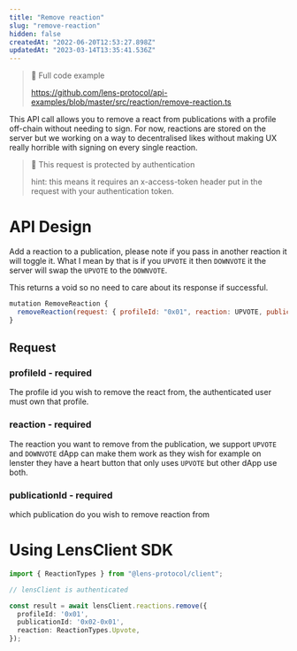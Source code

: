 ```yaml
---
title: "Remove reaction"
slug: "remove-reaction"
hidden: false
createdAt: "2022-06-20T12:53:27.898Z"
updatedAt: "2023-03-14T13:35:41.536Z"
---
```

> 📘 Full code example
> 
> <https://github.com/lens-protocol/api-examples/blob/master/src/reaction/remove-reaction.ts>

This API call allows you to remove a react from publications with a profile off-chain without needing to sign. For now, reactions are stored on the server but we working on a way to decentralised likes without making UX really horrible with signing on every single reaction. 

> 🚧 This request is protected by authentication
> 
> hint: this means it requires an x-access-token header put in the request with your authentication token.

# API Design

Add a reaction to a publication, please note if you pass in another reaction it will toggle it. What I mean by that is if you `UPVOTE` it then `DOWNVOTE` it the server will swap the `UPVOTE` to the `DOWNVOTE`.

This returns a void so no need to care about its response if successful. 

```javascript Example operation
mutation RemoveReaction {
  removeReaction(request: { profileId: "0x01", reaction: UPVOTE, publicationId: "0x02-0x01" })
}
```



## Request

### profileId - required

The profile id you wish to remove the react from, the authenticated user must own that profile. 

### reaction - required

The reaction you want to remove from the publication, we support `UPVOTE` and `DOWNVOTE` dApp can make them work as they wish for example on lenster they have a heart button that only uses `UPVOTE` but other dApp use both. 

### publicationId - required

which publication do you wish to remove reaction from



# 

# Using LensClient SDK

```typescript
import { ReactionTypes } from "@lens-protocol/client";

// lensClient is authenticated

const result = await lensClient.reactions.remove({
  profileId: '0x01', 
  publicationId: '0x02-0x01',
  reaction: ReactionTypes.Upvote,
});
```